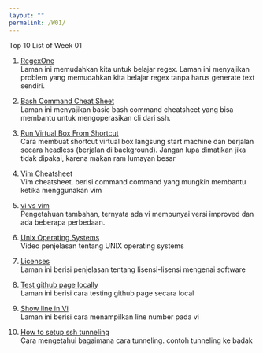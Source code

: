 ```yaml
---
layout: ""
permalink: /W01/
---
```


Top 10 List of Week 01

1. [RegexOne](https://regexone.com/lesson)<br>
Laman ini memudahkan kita untuk belajar regex.
Laman ini menyajikan problem yang memudahkan kita belajar regex tanpa harus generate text sendiri.

2. [Bash Command Cheat Sheet](https://www.educative.io/blog/bash-shell-command-cheat-sheet)<br>
Laman ini menyajikan basic bash command cheatsheet yang bisa membantu untuk mengoperasikan cli dari ssh.

3. [Run Virtual Box From Shortcut](https://stackoverflow.com/questions/19017825/how-to-run-oracle-virtualbox-vbox-like-a-service-after-boot-in-fully-backgro)<br>
Cara membuat shortcut virtual box langsung start machine dan berjalan secara headless (berjalan di background).
Jangan lupa dimatikan jika tidak dipakai, karena makan ram lumayan besar

4. [Vim Cheatsheet](https://vim.rtorr.com/)<br>
Vim cheatsheet. berisi command command yang mungkin membantu ketika menggunakan vim

5. [vi vs vim](https://www.shell-tips.com/linux/vi-vs-vim/)<br>
Pengetahuan tambahan, ternyata ada vi mempunyai versi improved dan ada beberapa perbedaan.

6. [Unix Operating Systems](https://www.youtube.com/watch?v=8CvrJdY_qeI)<br>
Video penjelasan tentang UNIX operating systems

7. [Licenses](https://opensource.org/licenses/category)<br>
Laman ini berisi penjelasan tentang lisensi-lisensi mengenai software

8. [Test github page locally](https://docs.github.com/en/github/working-with-github-pages/testing-your-github-pages-site-locally-with-jekyll)<br>
Laman ini berisi cara testing github page secara local

9. [Show line in Vi](https://www.cyberciti.biz/faq/vi-show-line-numbers/)<br>
Laman ini berisi cara menampilkan line number pada vi

10. [How to setup ssh tunneling](https://linuxize.com/post/how-to-setup-ssh-tunneling/)<br>
Cara mengetahui bagaimana cara tunneling. contoh tunneling ke badak
